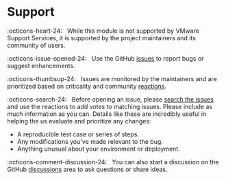 # Support

:octicons-heart-24: &nbsp; While this module is not supported by VMware Support Services, it is supported by the project maintainers and its community of users.

:octicons-issue-opened-24: &nbsp; Use the GitHub [issues][issues] to report bugs or suggest enhancements.

:octicons-thumbsup-24: &nbsp; Issues are monitored by the maintainers and are prioritized based on criticality and community [reactions][reactions].

:octicons-search-24: &nbsp; Before opening an issue, please [search the issues][issues-search] and use the reactions to add votes to matching issues. Please include as much information as you can. Details like these are incredibly useful in helping the us evaluate and prioritize any changes:

- A reproducible test case or series of steps.
- Any modifications you've made relevant to the bug.
- Anything unusual about your environment or deployment.

:octicons-comment-discussion-24: &nbsp; You can also start a discussion on the GitHub [discussions][discussions] area to ask questions or share ideas.

[issues]: https://github.com/vmware/powershell-module-for-vmware-cloud-foundation-reporting/issues
[discussions]: https://github.com/vmware/powershell-module-for-vmware-cloud-foundation-reporting/discussions
[issues-search]: https://github.com/vmware/powershell-module-for-vmware-cloud-foundation-reporting/issues?q=is%3Aissue+is%3Aopen+label%3Abug
[reactions]: https://github.blog/2016-03-10-add-reactions-to-pull-requests-issues-and-comments/
